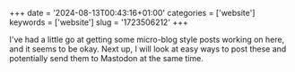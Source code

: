 +++
date = '2024-08-13T00:43:16+01:00'
categories = ['website']
keywords = ['website']
slug = '1723506212'
+++

I've had a little go at getting some micro-blog style posts working on here, and it seems to be okay. Next up, I will look at easy ways to post these and potentially send them to Mastodon at the same time.